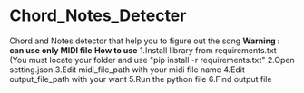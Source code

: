 # Chord_Notes_Detecter
Chord and Notes detector that help you to figure out the song
**Warning : can use only MIDI file**
**How to use**
1.Install library from requirements.txt 
(You must locate your folder and use "pip install -r requirements.txt"
2.Open setting.json 
3.Edit midi_file_path with your midi file name
4.Edit output_file_path with your want
5.Run the python file
6.Find output file 
